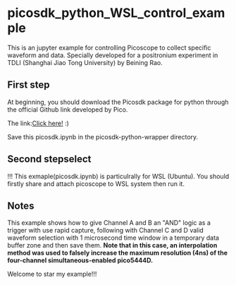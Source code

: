 # picosdk_python_WSL_control_example
This is an jupyter example for controlling Picoscope to collect specific waveform and data. Specially developed for a positronium experiment in TDLI (Shanghai Jiao Tong University) by Beining Rao.

## First step
 At beginning, you should download the Picosdk package for python through the official Github link developed by Pico.
 
 The link:[Click here!](https://github.com/picotech/picosdk-python-wrappers/tree/master) :)

 Save this picosdk.ipynb in the picosdk-python-wrapper directory.

 ## Second stepselect
 !!! This exmaple(picosdk.ipynb) is particulrally for WSL (Ubuntu). You should firstly share and attach picoscope to WSL system then run it.

 ## Notes
 This example shows how to give Channel A and B an "AND" logic as a trigger with use rapid capture, following with Channel C and D valid waveform selection with 1 microsecond time window in a temporary data buffer zone and then save them.
 **Note that in this case, an interpolation method was used to falsely increase the maximum resolution (4ns) of the four-channel simultaneous-enabled pico5444D.**

 Welcome to star my example!!!
